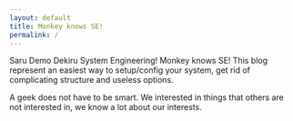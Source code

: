 ```yaml
---
layout: default
title: Monkey knows SE!
permalink: /
---
```


Saru Demo Dekiru System Engineering! Monkey knows SE!
This blog represent an easiest way to setup/config your system,
get rid of complicating structure and useless options.

A geek does not have to be smart. We interested in things that others are not interested in, we know a lot about our interests.
